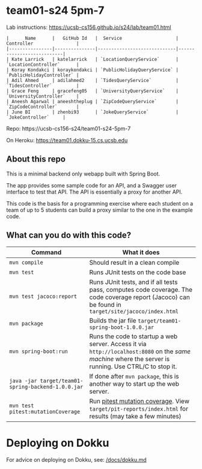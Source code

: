 # team01-s24 5pm-7

Lab instructions: <https://ucsb-cs156.github.io/s24/lab/team01.html>

```
|      Name      |   GitHub Id   |  Service                    | Controller                |
|----------------|---------------|-----------------------------|---------------------------|
| Kate Larrick   | katelarrick   | `LocationQueryService`      | `LocationController`      |
| Koray Kondakci | koraykondakci | `PublicHolidayQueryService` | `PublicHolidayController` |
| Adil Ahmed     | adilahmed2    | `TidesQueryService`         | `TidesController`         |
| Grace Feng     | gracefeng05   | `UniversityQueryService`    | `UniversityController`    |
| Aneesh Agarwal | aneeshtheplug | `ZipCodeQueryService`       | `ZipCodeController`       |
| June BI        | zhenbi93      | `JokeQueryService`          | `JokeController`     |
```

Repo: https://ucsb-cs156-s24/team01-s24-5pm-7

On Heroku: https://team01.dokku-15.cs.ucsb.edu

## About this repo

This is a minimal backend only webapp built with Spring Boot.

The app provides some sample code for an API, and a Swagger user interface
to test that API.  The API is essentially a proxy for another API.

This code is the basis for a programming exercise where each student on a
team of up to 5 students can build a proxy similar to the one in the example code.

## What can you do with this code?

| Command | What it does   |
|----------|---------------------------------------|
| `mvn compile` | Should result in a clean compile |
| `mvn test` | Runs JUnit tests on the code base |
| `mvn test jacoco:report` | Runs JUnit tests, and if all tests pass, computes code coverage.  The code coverage report (Jacoco) can be found in `target/site/jacoco/index.html` |
| `mvn package` | Builds the jar file `target/team01-spring-boot-1.0.0.jar` |
| `mvn spring-boot:run` | Runs the code to startup a web server.  Access it via `http://localhost:8080` on the *same machine* where the server is running.  Use CTRL/C to stop it. |
| `java -jar target/team01-spring-backend-1.0.0.jar` | If done after `mvn package`, this is another way to start up the web server.|
| `mvn test pitest:mutationCoverage` | Run [pitest mutation coverage](https://pitest.org).  View `target/pit-reports/index.html` for results (may take a few minutes)|

# Deploying on Dokku

For advice on deploying on Dokku, see: [/docs/dokku.md](/docs/dokku.md)

